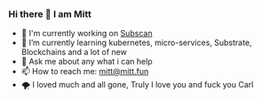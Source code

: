 ### Hi there 👋 I am Mitt 
- 🔭 I'm currently working on [Subscan](https://www.subscan.io)
- 🌱 I’m currently learning kubernetes, micro-services, Substrate, Blockchains and a lot of new
- 💬 Ask me about any what i can help
- 📫 How to reach me: mitt@mitt.fun
- 🌪 I loved much and all gone, Truly I love you and fuck you Carl

<!--
**MittWillson/MittWillson** is a ✨ _special_ ✨ repository because its `README.md` (this file) appears on your GitHub profile.

Here are some ideas to get you started:

- 🔭 I’m currently working on ...
- 🌱 I’m currently learning ...
- 👯 I’m looking to collaborate on ...
- 🤔 I’m looking for help with ...
- 💬 Ask me about ...
- 📫 How to reach me: ...
- 😄 Pronouns: ...
- ⚡ Fun fact: ...
-->

